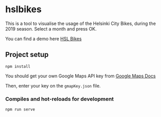 # hslbikes

This is a tool to visualise the usage of the Helsinki City Bikes, during the 2019 season. Select a month and press OK. 

You can find a demo here [HSL Bikes](https://hslbikesviz.web.app/) 


## Project setup
```
npm install
```
You should get your own Google Maps API key from [Google Maps Docs](https://developers.google.com/maps/documentation/javascript/get-api-key) 

Then, enter your key on the `gmapKey.json` file.

### Compiles and hot-reloads for development
```
npm run serve
```
